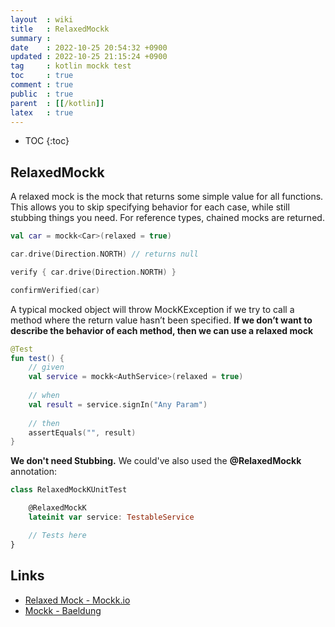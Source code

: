 ```yaml
---
layout  : wiki
title   : RelaxedMockk
summary : 
date    : 2022-10-25 20:54:32 +0900
updated : 2022-10-25 21:15:24 +0900
tag     : kotlin mockk test
toc     : true
comment : true
public  : true
parent  : [[/kotlin]]
latex   : true
---
```

* TOC
{:toc}

## RelaxedMockk

A relaxed mock is the mock that returns some simple value for all functions. This allows you to skip specifying behavior for each case, while still stubbing things you need. For reference types, chained mocks are returned.

```kotlin
val car = mockk<Car>(relaxed = true)

car.drive(Direction.NORTH) // returns null

verify { car.drive(Direction.NORTH) }

confirmVerified(car)
```

A typical mocked object will throw MockKException if we try to call a method where the return value hasn’t been specified. __If we don’t want to describe the behavior of each method, then we can use a relaxed mock__

```kotlin
@Test
fun test() {
    // given
    val service = mockk<AuthService>(relaxed = true)
 
    // when
    val result = service.signIn("Any Param")
 
    // then
    assertEquals("", result)
}
```

__We don't need Stubbing.__ We could've also used the __@RelaxedMockk__ annotation:

```kotlin
class RelaxedMockKUnitTest 

    @RelaxedMockK
    lateinit var service: TestableService

    // Tests here
}
```

## Links

- [Relaxed Mock - Mockk.io](https://mockk.io/#relaxed-mock)
- [Mockk - Baeldung](https://www.baeldung.com/kotlin/mockk)
